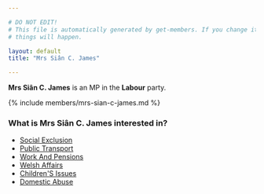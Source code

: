 ```yaml
---

# DO NOT EDIT!
# This file is automatically generated by get-members. If you change it, bad
# things will happen.

layout: default
title: "Mrs Siân C. James"

---
```


**Mrs Siân C. James** is an MP in the **Labour** party.

{% include members/mrs-sian-c-james.md %}

### What is Mrs Siân C. James interested in?


* [Social Exclusion](/interests/social-exclusion.html)
* [Public Transport](/interests/public-transport.html)
* [Work And Pensions](/interests/work-and-pensions.html)
* [Welsh Affairs](/interests/welsh-affairs.html)
* [Children'S Issues](/interests/childrens-issues.html)
* [Domestic Abuse](/interests/domestic-abuse.html)
